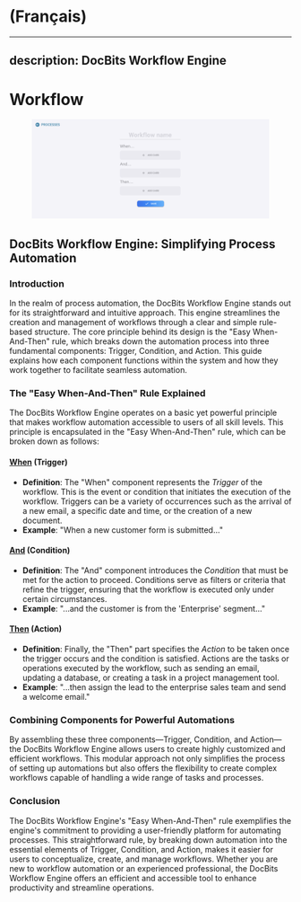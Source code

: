 
# (Français)

---
description: DocBits Workflow Engine
---

# Workflow

<figure><img src="../../.gitbook/assets/Bildschirmfoto 2024-03-12 um 19.42.57.png" alt=""><figcaption></figcaption></figure>

## DocBits Workflow Engine: Simplifying Process Automation

### Introduction

In the realm of process automation, the DocBits Workflow Engine stands out for its straightforward and intuitive approach. This engine streamlines the creation and management of workflows through a clear and simple rule-based structure. The core principle behind its design is the "Easy When-And-Then" rule, which breaks down the automation process into three fundamental components: Trigger, Condition, and Action. This guide explains how each component functions within the system and how they work together to facilitate seamless automation.

### The "Easy When-And-Then" Rule Explained

The DocBits Workflow Engine operates on a basic yet powerful principle that makes workflow automation accessible to users of all skill levels. This principle is encapsulated in the "Easy When-And-Then" rule, which can be broken down as follows:

#### [When](./#when-trigger) (Trigger)

* **Definition**: The "When" component represents the _Trigger_ of the workflow. This is the event or condition that initiates the execution of the workflow. Triggers can be a variety of occurrences such as the arrival of a new email, a specific date and time, or the creation of a new document.
* **Example**: "When a new customer form is submitted..."

#### [And](./#and-condition) (Condition)

* **Definition**: The "And" component introduces the _Condition_ that must be met for the action to proceed. Conditions serve as filters or criteria that refine the trigger, ensuring that the workflow is executed only under certain circumstances.
* **Example**: "...and the customer is from the 'Enterprise' segment..."

#### [Then](./#then-action) (Action)

* **Definition**: Finally, the "Then" part specifies the _Action_ to be taken once the trigger occurs and the condition is satisfied. Actions are the tasks or operations executed by the workflow, such as sending an email, updating a database, or creating a task in a project management tool.
* **Example**: "...then assign the lead to the enterprise sales team and send a welcome email."

### Combining Components for Powerful Automations

By assembling these three components—Trigger, Condition, and Action—the DocBits Workflow Engine allows users to create highly customized and efficient workflows. This modular approach not only simplifies the process of setting up automations but also offers the flexibility to create complex workflows capable of handling a wide range of tasks and processes.

### Conclusion

The DocBits Workflow Engine's "Easy When-And-Then" rule exemplifies the engine's commitment to providing a user-friendly platform for automating processes. This straightforward rule, by breaking down automation into the essential elements of Trigger, Condition, and Action, makes it easier for users to conceptualize, create, and manage workflows. Whether you are new to workflow automation or an experienced professional, the DocBits Workflow Engine offers an efficient and accessible tool to enhance productivity and streamline operations.




